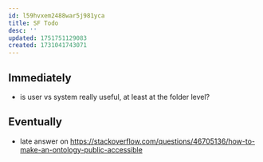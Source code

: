 ```yaml
---
id: l59hvxem2488war5j981yca
title: SF Todo
desc: ''
updated: 1751751129083
created: 1731041743071
---
```


## Immediately

- is user vs system really useful, at least at the folder level?

## Eventually

- late answer on https://stackoverflow.com/questions/46705136/how-to-make-an-ontology-public-accessible